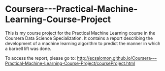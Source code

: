 # Coursera---Practical-Machine-Learning-Course-Project

This is my course project for the Practical Machine Learning course in the Coursera Data Science Specialization. It contains a report describing the development of a machine learning algorithm to predict the manner in which a barbell lift was done.

To access the report, please go to: http://ecsalomon.github.io/Coursera---Practical-Machine-Learning-Course-Project/courseProject.html
